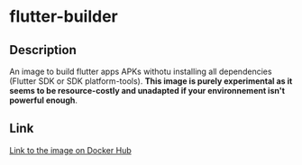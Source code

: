 # flutter-builder

## Description
An image to build flutter apps APKs withotu installing all dependencies (Flutter SDK or SDK platform-tools). **This image is purely experimental as it seems to be resource-costly and unadapted if your environnement isn't powerful enough**.

## Link
[Link to the image on Docker Hub](#%20flutter-builder%20An%20image%20to%20build%20flutter%20apps%20APKs%20withotu%20installing%20all%20dependencies%20%28Flutter%20SDK%20or%20SDK%20platform-tools%29%20%20See%20the%20link%20below%20:%20https://hub.docker.com/r/eliottclavier/flutter-builder)